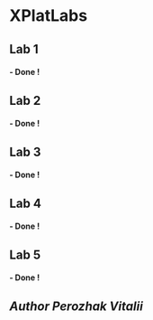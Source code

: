 # XPlatLabs
## Lab 1 
#### - Done !

## Lab 2
#### - Done !

## Lab 3
#### - Done !

## Lab 4
#### - Done !

## Lab 5
#### - Done !



## *Author __Perozhak Vitalii__* 
